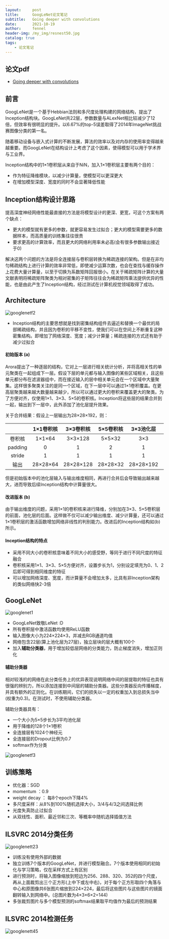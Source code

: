 ```yaml
---
layout:     post
title:      GoogLeNet论文笔记
subtitle:   Going deeper with convolutions
date:       2021-10-19
author:     fennel
header-img: /my_img/resnest50.jpg
catalog: true
tags:
    - 论文笔记
---
```


## 论文pdf

- [Going deeper with convolutions](/paper/googlenet.pdf)

## 前言

GoogLeNet是一个基于Hebbian法则和多尺度处理构建的网络结构，提出了Inception结构块。GoogLeNet共22层，参数数量与ALexNet相比较减少了12倍，但效率有很明显的提升。以6.67%的top-5误差取得了2014年ImageNet挑战赛图像分类的第一名。<br>

随着移动设备与嵌入式计算的不断发展，算法的效率以及对内存的使用率变得越来越重要。而GoogLeNet在结构设计上考虑了这个因素，使得模型可以用于学术界与工业界。

Inception结构中的1×1卷积层从来自于NiN，加入1×1卷积层主要有两个目的：

- 作为特征降维模块，以减少计算量，使模型可以更深更大
- 在增加模型深度、宽度的同时不会显著降低性能

## Inception结构设计思路

提高深度神经网络性能最直接的方法是将模型设计的更深、更宽，可这个方案有两个缺点：

- 更大的模型就有更多的参数，就更容易发生过拟合；更大的模型需要更多的数据样本，而高质量的训练集往往很贵
- 要求更高的计算效率，而且更大的网络利用率未必高(会有很多参数输出接近于0)

解决这两个问题的方法是将全连接层与卷积层转换为稀疏连接的架构。但是在非均匀稀疏结构上进行计算的效率非常低，即使减少运算次数，也会在查找与缓存操作上花费大量计算量，以至于切换为系数矩阵回报很小。在关于稀疏矩阵计算的大量文献表明将稀疏矩阵聚类为相对密集的子矩阵往往会为稀疏矩阵乘法提供优异的性能，也是由此产生了Inception结构，经过测试在计算机视觉领域取得了成功。

## Architecture

![googlenetf2](/my_img/googlenetf2.png)

- Inception结构的主要思想就是找到密集结构组件去逼近和替换一个最优的局部稀疏结构，并且因为卷积的平移不变性，使我们可以在空间上不断重复这种密集结构。即增加了网络深度、宽度；减少计算量；稀疏连接的方式还有助于减少过拟合

#### 初始版本 (a)

Arora提出了一种逐层的结构，它对上一层进行相关统计分析，并将高相关性的单元聚类在一起组成下一层。假设下层的单元都与输入图像的某些区域相关，且这些单元都分布在滤波器组中，而在接近输入的层中相关单元会在一个区域中大量聚集。这样很多聚类关注的是同一个区域，在下一层中可以通过1×1卷积覆盖。在更高层聚类越来越大数量越来越少，所以可以通过更大的卷积来覆盖更大的聚类。为了方便对齐，仅使用1×1、3×3、5×5的卷积核。Inception将这些层的结果合并到一起，输出到下一层中，此外添加了池化层提升效果。<br>

关于合并结果：假设上一层输出为28×28×192，则：

|  | 1×1卷积核 | 3×3卷积核 | 5×5卷积核 | 3×3池化层 | 合并 |
|:---:| :---: | :---: | :---: | :----: | :---: |
| 卷积核 | 1×1×64 | 3×3×128 | 5×5×32 | 3×3 |  |
| padding | 0 | 1 | 2 | 1 | |
| stride | 1 | 1 | 1 | 1 | |
| 输出 | 28×28×64 | 28×28×128 | 28×28×32 | 28×28×192 | 28×28×416 |

但是初始版本中的池化层输入与输出维度相同，再进行合并后会导致输出越来越大，进而导致后续Inception结构中计算量很大。<br>

#### 改进版本 (b)

由于输出维度的问题，采用1×1的卷积核来进行降维，分别加在3×3、5×5卷积层的前面，池化层的后面。这样做不仅可以减少输出维度、减少计算量，还可以通过1×1卷积层的激活函数增加网络非线性的判别能力。改进后的Inception结构如(b)所示。

#### Inception结构的特点

- 采用不同大小的卷积核意味着不同大小的感受野，等同于进行不同尺度的特征融合
- 卷积核采用1×1、3×3、5×5方便对齐，设置步长为1，分别设定填充为0、1、2后即可得到相同维度的特征
- 可以增加网络深度、宽度，而计算量不会增加太多，比具有非Inception架构的类似网络快2-3倍

## GoogLeNet

![googlenet1](/my_img/googlenet1.png)

- GoogLeNet致敬LeNet :D
- 所有卷积层中激活函数均使用ReLU函数
- 输入图像大小为224×224×3，并减去RGB通道均值
- 网络包含22层(算上池化层为27层)，独立层块的层大概有100个
- 加入**辅助分类器**，用于增加较低层网络的分类能力，防止梯度消失，增加正则化

#### 辅助分类器

相对较浅的的网络在此分类任务上的优异表现说明网络中间的层提取的特征也具有很强的辨别力，所以添加连接到中间层的辅助分类器。这些分类器反向传播梯度，并具有额外的正则化。在训练期间，它们的损失以一定的权重加入到总损失当中(权重为0.3)。在测试时，不使用辅助分类器。<br>

辅助分类器具有：
- 一个大小为5×5步长为3平均池化层
- 用于降维的128个1×1卷积
- 全连接层有1024个神经元
- 全连接层的Dropout比例为0.7
- softmax作为分类

![googlenetf3](/my_img/googlenetf3.png)

## 训练策略

- 优化器：SGD
- momentum ：0.9
- weight decay ： 每8个epoch下降4%
- 多尺度采样：从8%到100%随机选择大小，3/4与4/3之间选择比例
- 光度失真防止过拟合
- 从双线性、面积、最近邻和三次、等概率中随机选择插值方法

## ILSVRC 2014分类任务

![googlenett23](/my_img/googlenett23.png)

- 训练没有使用外部的数据
- 独立训练7个版本的GoogLeNet，并进行模型融合。7个版本使用相同的初始化与学习策略，仅在采样方式上有区别
- 进行预测时，将输入图像缩放到短边为256、288、320、352的四个尺度，再从上面裁剪出三个正方形(上中下或左中右)，对于每个正方形取四个角落与中心和原图像共6张图片缩放到224×224，最后将这些图片与这些图片的镜面翻转输入到网络中。(总图片数为4×3×6×2=144)
- 多张裁剪图片与多个模型预测的softmax结果取平均值作为最后的预测结果

## ILSVRC 2014检测任务

![googlenett45](/my_img/googlenett45.png)
